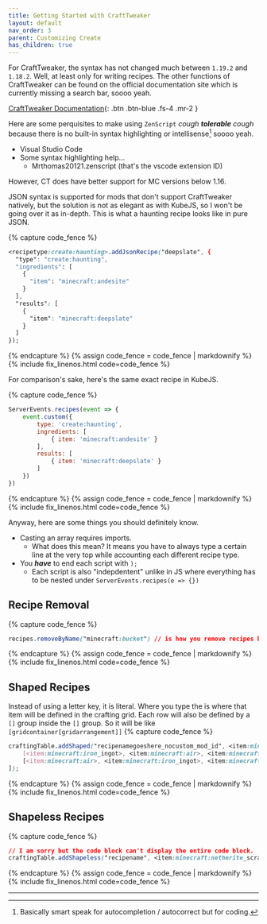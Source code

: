 ```yaml
---
title: Getting Started with CraftTweaker
layout: default
nav_order: 3
parent: Customizing Create
has_children: true
---
```

For CraftTweaker, the syntax has not changed much between `1.19.2` and `1.18.2`. Well, at least only for writing recipes. The other functions of CraftTweaker can be found on the official documentation site which is currently missing a search bar, soooo yeah.

[CraftTweaker Documentation](https://docs.blamejared.com/){: .btn .btn-blue .fs-4 .mr-2 }

Here are some perquisites to make using `ZenScript` *cough* ***tolerable*** *cough* because there is no built-in syntax highlighting or intellisense[^1] soooo yeah.
- Visual Studio Code
- Some syntax highlighting help...
  - Mrthomas20121.zenscript (that's the vscode extension ID)

However, CT does have better support for MC versions below 1.16.

JSON syntax is supported for mods that don't support CraftTweaker natively, but the solution is not as elegant as with KubeJS, so I won't be going over it as in-depth. This is what a haunting recipe looks like in pure JSON.

{% capture code_fence %}
```css
<recipetype:create:haunting>.addJsonRecipe("deepslate", {
  "type": "create:haunting",
  "ingredients": [
    {
      "item": "minecraft:andesite"
    }
  ],
  "results": [
    {
      "item": "minecraft:deepslate"
    }
  ]
});
```
{% endcapture %}
{% assign code_fence = code_fence | markdownify %}
{% include fix_linenos.html code=code_fence %}

For comparison's sake, here's the same exact recipe in KubeJS.

{% capture code_fence %}
```js
ServerEvents.recipes(event => {
    event.custom({
        type: 'create:haunting',
        ingredients: [
            { item: 'minecraft:andesite' }
        ],
        results: [
            { item: 'minecraft:deepslate' }
        ]
    })
})
```
{% endcapture %}
{% assign code_fence = code_fence | markdownify %}
{% include fix_linenos.html code=code_fence %}

Anyway, here are some things you should definitely know.

- Casting an array requires imports.
  - What does this mean? It means you have to always type a certain line at the very top while accounting each different recipe type.
- You ***have*** to end each script with `);`
  - Each script is also "indepdentent" unlike in JS where everything has to be nested under `ServerEvents.recipes(e => {})`

## Recipe Removal

{% capture code_fence %}
```css
recipes.removeByName("minecraft:bucket") // is how you remove recipes by recipe ID.
```
{% endcapture %}
{% assign code_fence = code_fence | markdownify %}
{% include fix_linenos.html code=code_fence %}

## Shaped Recipes
Instead of using a letter key, it is literal. Where you type the <item> is where that item will be defined in the crafting grid.
Each row will also be defined by a `[]` group inside the `[]` group. So it will be like `[gridcontainer[gridarrangement]]`
{% capture code_fence %}
```css
craftingTable.addShaped("recipenamegoeshere_nocustom_mod_id", <item:minecraft:bucket>, [
    [<item:minecraft:iron_ingot>, <item:minecraft:air>, <item:minecraft:iron_ingot>],
    [<item:minecraft:air>, <item:minecraft:iron_ingot>, <item:minecraft:air>]
]);
```
{% endcapture %}
{% assign code_fence = code_fence | markdownify %}
{% include fix_linenos.html code=code_fence %}

## Shapeless Recipes

{% capture code_fence %}
```css
// I am sorry but the code block can't display the entire code block.
craftingTable.addShapeless("recipename", <item:minecraft:netherite_scrap>, [<item:minecraft:netherite_scrap>, <item:minecraft:netherite_scrap>, <item:minecraft:netherite_scrap>, <item:minecraft:netherite_scrap>, <item:minecraft:gold_ingot>, <item:minecraft:gold_ingot>, <item:minecraft:gold_ingot>, <item:minecraft:gold_ingot>]);
```
{% endcapture %}
{% assign code_fence = code_fence | markdownify %}
{% include fix_linenos.html code=code_fence %}

---

[^1]: Basically smart speak for autocompletion / autocorrect but for coding.